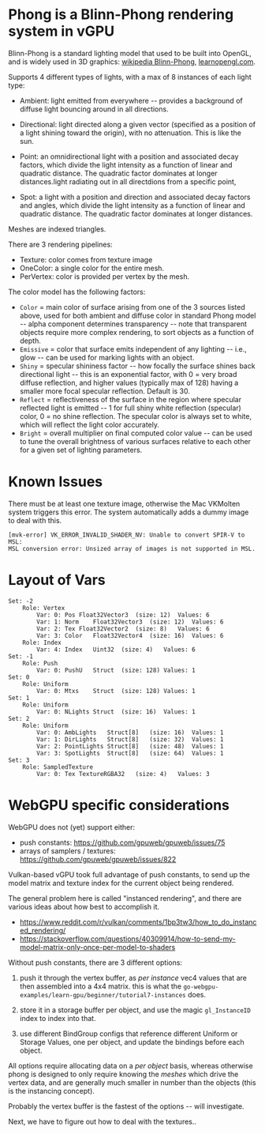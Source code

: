 # Phong is a Blinn-Phong rendering system in vGPU

Blinn-Phong is a standard lighting model that used to be built into OpenGL, and is widely used in 3D graphics: [wikipedia Blinn-Phong](https://en.wikipedia.org/wiki/Blinn%E2%80%93Phong_shading_model),  [learnopengl.com](https://learnopengl.com/Lighting/Basic-Lighting).


Supports 4 different types of lights, with a max of 8 instances of each light type:

* Ambient: light emitted from everywhere -- provides a background of diffuse light bouncing around in all directions.

* Directional: light directed along a given vector (specified as a position of a light shining toward the origin), with no attenuation.  This is like the sun.

* Point: an omnidirectional light with a position and associated decay factors, which divide the light intensity as a function of linear and quadratic distance.  The quadratic factor dominates at longer distances.light radiating out in all directdions from a specific point, 

* Spot: a light with a position and direction and associated decay factors and angles, which divide the light intensity as a function of linear and quadratic distance. The quadratic factor dominates at longer distances.

Meshes are indexed triangles.

There are 3 rendering pipelines:
* Texture: color comes from texture image
* OneColor: a single color for the entire mesh.
* PerVertex: color is provided per vertex by the mesh.

The color model has the following factors:
* `Color` = main color of surface arising from one of the 3 sources listed above, used for both ambient and diffuse color in standard Phong model -- alpha component determines transparency -- note that transparent objects require more complex rendering, to sort objects as a function of depth.
* `Emissive` = color that surface emits independent of any lighting -- i.e., glow -- can be used for marking lights with an object.
* `Shiny` = specular shininess factor -- how focally the surface shines back directional light -- this is an exponential factor, with 0 = very broad diffuse reflection, and higher values (typically max of 128) having a smaller more focal specular reflection. Default is 30.
* `Reflect` = reflectiveness of the surface in the region where specular reflected light is emitted -- 1 for full shiny white reflection (specular) color, 0 = no shine reflection.  The specular color is always set to white, which will reflect the light color accurately.
* `Bright` = overall multiplier on final computed color value -- can be used to tune the overall brightness of various surfaces relative to each other for a given set of lighting parameters.

# Known Issues

There must be at least one texture image, otherwise the Mac VKMolten system triggers this error.  The system automatically adds a dummy image to deal with this.

```
[mvk-error] VK_ERROR_INVALID_SHADER_NV: Unable to convert SPIR-V to MSL:
MSL conversion error: Unsized array of images is not supported in MSL.
```

# Layout of Vars

```
Set: -2
    Role: Vertex
        Var: 0:	Pos	Float32Vector3	(size: 12)	Values: 6
        Var: 1:	Norm	Float32Vector3	(size: 12)	Values: 6
        Var: 2:	Tex	Float32Vector2	(size: 8)	Values: 6
        Var: 3:	Color	Float32Vector4	(size: 16)	Values: 6
    Role: Index
        Var: 4:	Index	Uint32	(size: 4)	Values: 6
Set: -1
    Role: Push
        Var: 0:	PushU	Struct	(size: 128)	Values: 1
Set: 0
    Role: Uniform
        Var: 0:	Mtxs	Struct	(size: 128)	Values: 1
Set: 1
    Role: Uniform
        Var: 0:	NLights	Struct	(size: 16)	Values: 1
Set: 2
    Role: Uniform
        Var: 0:	AmbLights	Struct[8]	(size: 16)	Values: 1
        Var: 1:	DirLights	Struct[8]	(size: 32)	Values: 1
        Var: 2:	PointLights	Struct[8]	(size: 48)	Values: 1
        Var: 3:	SpotLights	Struct[8]	(size: 64)	Values: 1
Set: 3
    Role: SampledTexture
        Var: 0:	Tex	TextureRGBA32	(size: 4)	Values: 3
```

# WebGPU specific considerations

WebGPU does not (yet) support either:
* push constants: https://github.com/gpuweb/gpuweb/issues/75
* arrays of samplers / textures: https://github.com/gpuweb/gpuweb/issues/822

Vulkan-based vGPU took full advantage of push constants, to send up the model matrix and texture index for the current object being rendered.

The general problem here is called "instanced rendering", and there are various ideas about how best to accomplish it.

* https://www.reddit.com/r/vulkan/comments/1bp3tw3/how_to_do_instanced_rendering/
* https://stackoverflow.com/questions/40309914/how-to-send-my-model-matrix-only-once-per-model-to-shaders

Without push constants, there are 3 different options:

1. push it through the vertex buffer, as _per instance_ vec4 values that are then assembled into a 4x4 matrix.  this is what the `go-webgpu-examples/learn-gpu/beginner/tutorial7-instances` does.

2. store it in a storage buffer per object, and use the magic `gl_InstanceID` index to index into that.

3. use different BindGroup configs that reference different Uniform or Storage Values, one per object, and update the bindings before each object.

All options require allocating data on a _per object_ basis, whereas otherwise phong is designed to only require knowing the _meshes_ which drive the vertex data, and are generally much smaller in number than the objects (this is the instancing concept).

Probably the vertex buffer is the fastest of the options -- will investigate.

Next, we have to figure out how to deal with the textures..




